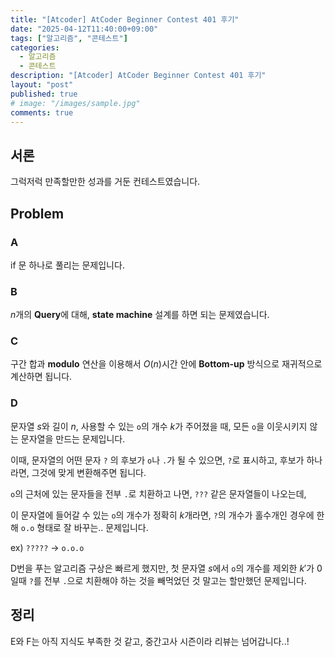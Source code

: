```yaml
---
title: "[Atcoder] AtCoder Beginner Contest 401 후기"
date: "2025-04-12T11:40:00+09:00"
tags: ["알고리즘", "콘테스트"]
categories:
  - 알고리즘
  - 콘테스트
description: "[Atcoder] AtCoder Beginner Contest 401 후기"
layout: "post"
published: true
# image: "/images/sample.jpg"
comments: true
---
```


## 서론
그럭저럭 만족할만한 성과를 거둔 컨테스트였습니다.

## Problem
### A
if 문 하나로 풀리는 문제입니다.

### B
$n$개의 **Query**에 대해, **state machine** 설계를 하면 되는 문제였습니다.

### C
구간 합과 **modulo** 연산을 이용해서 $O(n)$시간 안에 **Bottom-up** 방식으로 재귀적으로 계산하면 됩니다.

### D
문자열 $s$와 길이 $n$, 사용할 수 있는 `o`의 개수 $k$가 주어졌을 때, 모든 `o`을 이웃시키지 않는 문자열을 만드는 문제입니다.

이때, 문자열의 어떤 문자 `?` 의 후보가 `o`나 `.`가 될 수 있으면, `?`로 표시하고, 후보가 하나라면, 그것에 맞게 변환해주면 됩니다.

`o`의 근처에 있는 문자들을 전부 `.`로 치환하고 나면, `???` 같은 문자열들이 나오는데, 

이 문자열에 들어갈 수 있는 `o`의 개수가 정확히 $k$개라면, `?`의 개수가 홀수개인 경우에 한해 `o.o` 형태로 잘 바꾸는.. 문제입니다. 

ex) `?????` -> `o.o.o`

D번을 푸는 알고리즘 구상은 빠르게 했지만, 첫 문자열 $s$에서 `o`의 개수를 제외한 $k'$가 $0$일때  `?`를 전부 `.`으로 치환해야 하는 것을 빼먹었던 것 말고는 할만했던 문제입니다.

## 정리
E와 F는 아직 지식도 부족한 것 같고, 중간고사 시즌이라 리뷰는 넘어갑니다..!